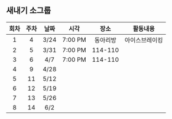 ## 새내기 소그룹
|회차|주차|날짜|시각|장소|활동내용|
|:---:|:---:|:---:|:---:|:---:|:---:|
|1|4|3/24|7:00 PM|동아리방|아이스브레이킹|
|2|5|3/31|7:00 PM|114-110|
|3|6|4/7|7:00 PM|114-110|
|4|9|4/28|
|5|11|5/12|
|6|12|5/19|
|7|13|5/26|
|8|14|6/2|